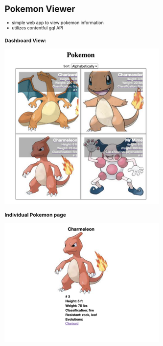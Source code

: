 # Pokemon Viewer

- simple web app to view pokemon information
- utilizes contentful gql API

### Dashboard View: 
![](ScreenShot.png)


### Individual Pokemon page
![](ScreenShot2.png)
